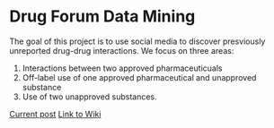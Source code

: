 # Drug Forum Data Mining

The goal of this project is to use social media to discover presviously unreported drug-drug interactions. We focus on three areas:
1. Interactions between two approved pharmaceuticuals
1. Off-label use of one approved pharmaceutical and unapproved substance
1. Use of two unapproved substances. 

[Current post](./docs/identifying-pathways.md)
[Link to Wiki](https://mac389.github.io/Drug-Forum-Data-Mining/)


